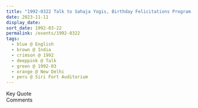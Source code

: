 ```yaml
---
title: "1992-0322 Talk to Sahaja Yogis, Birthday Felicitations Program, the day after Birthday Pūjā, Siri Fort Auditorium, H637+854, August Kranti Marg, Siri Institutional Area, Siri Fort Institutional Area, Siri Fort, New Delhi, India"
date: 2023-11-11
display_date: 
sort_date: 1992-03-22
permalink: /events/1992-0322
tags:
  - blue @ English
  - brown @ India
  - crimson @ 1992
  - deeppink @ Talk
  - green @ 1992-03
  - orange @ New Delhi
  - peru @ Siri Fort Auditorium
---
```


<wave-list>
  <list-title color="green" width="75">Key Quote</list-title>
  <list-item color="BlanchedAlmond"  width="200"></list-item>
  <list-item color="Lavender"></list-item>
  <list-item color="BlanchedAlmond"></list-item>
</wave-list>

<br>

<wave-list>
  <list-title color="green" width="75">Comments</list-title>
  <list-item color="BlanchedAlmond"  width="200"></list-item>
  <list-item color="Lavender"></list-item>
  <list-item color="BlanchedAlmond"></list-item>
</wave-list>